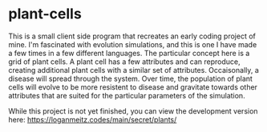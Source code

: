 # plant-cells

This is a small client side program that recreates an early coding project of mine. I'm fascinated with evolution simulations, and this is one I have made a few times in a few different languages. The particular concept here is a grid of plant cells. A plant cell has a few attributes and can reproduce, creating additional plant cells with a similar set of attributes. Occaisonally, a disease will spread through the system. Over time, the population of plant cells will evolve to be more resistent to disease and gravitate towards other attributes that are suited for the particular parameters of the simulation.


While this project is not yet finished, you can view the development version here: https://loganmeitz.codes/main/secret/plants/

